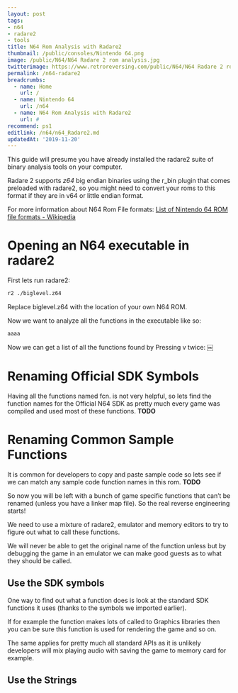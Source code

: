 ```yaml
---
layout: post
tags: 
- n64
- radare2
- tools
title: N64 Rom Analysis with Radare2 
thumbnail: /public/consoles/Nintendo 64.png
image: /public/N64/N64 Radare 2 rom analysis.jpg
twitterimage: https://www.retroreversing.com/public/N64/N64 Radare 2 rom analysis.jpg
permalink: /n64-radare2
breadcrumbs:
  - name: Home
    url: /
  - name: Nintendo 64
    url: /n64
  - name: N64 Rom Analysis with Radare2
    url: #
recommend: ps1
editlink: /n64/n64_Radare2.md
updatedAt: '2019-11-20'
---
```

This guide will presume you have already installed the radare2 suite of binary analysis tools on your computer.

Radare 2 supports *z64* big endian binaries using the r_bin plugin that comes preloaded with radare2, so you might need to convert your roms to this format if they are in v64 or little endian format.

For more information about N64 Rom File formats: [List of Nintendo 64 ROM file formats - Wikipedia](https://en.wikipedia.org/wiki/List_of_Nintendo_64_ROM_file_formats)

# Opening an N64 executable in radare2
First lets run radare2:
```bash
r2 ./biglevel.z64
```

Replace biglevel.z64 with the location of your own  N64 ROM.

Now we want to analyze all the functions in the executable like so:
```
aaaa
```

Now we can get a list of all the functions found by Pressing v twice:
￼

# Renaming Official SDK Symbols
Having all the functions named fcn.<hex Location> is not very helpful, so lets find the function names for the Official N64 SDK as pretty much every game was compiled and used most of these functions.
**TODO**

# Renaming Common Sample Functions
It is common for developers to copy and paste sample code so lets see if we can match any sample code function names in this rom.
**TODO**

So now you will be left with a bunch of game specific functions that can’t be renamed (unless you have a linker map file). So the real reverse engineering starts!

We need to use a mixture of radare2, emulator and memory editors to try to figure out what to call these functions.

We will never be able to get the original name of the function unless but by debugging the game in an emulator we can make good guests as to what they should be called.

## Use the SDK symbols
One way to find out what a function does is look at the standard SDK functions it uses (thanks to the symbols we imported earlier).

If for example the function makes lots of called to Graphics libraries then you can be sure this function is used for rendering the game and so on.

The same applies for pretty much all standard APIs as it is unlikely developers will mix playing audio with saving the game to memory card for example.

## Use the Strings
